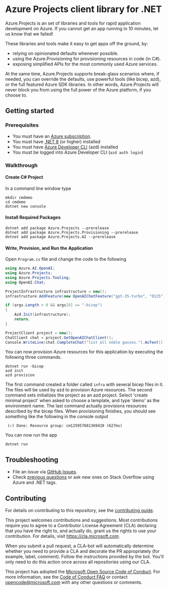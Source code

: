 # Azure Projects client library for .NET

Azure.Projects is an set of libraries and tools for rapid application development on Azure.
If you cannot get an app running in 10 minutes, let us know that we failed!

These libraries and tools make it easy to get apps off the ground, by:
- relying on opinionated defaults whenever possible.
- using the Azure.Provisioning for provisioning resources in code (in C#).
- exposing simplified APIs for the most commonly used Azure services.

At the same time, Azure.Projects supports break-glass scenarios where, if needed, you can override the defaults, use powerful tools (like bicep, azd), or the full featured Azure  SDK libraries. 
In other words, Azure.Projects will never block you from using the full power of the Azure platform, if you choose to. 

## Getting started

### Prerequisites

* You must have an [Azure subscription](https://azure.microsoft.com/free/dotnet/).
* You must have [.NET 8](https://dotnet.microsoft.com/download) (or higher) installed
* You must have [Azure Developer CLI](https://learn.microsoft.com/azure/developer/azure-developer-cli/install-azd) (azd) installed
* You must be logged into Azure Developer CLI (`azd auth login`)

### Walkthrough

#### Create C# Project

In a command line window type

```dotnetcli
mkdir cmdemo
cd cmdemo
dotnet new console
```

#### Install Required Packages

```dotnetcli
dotnet add package Azure.Projects --prerelease
dotnet add package Azure.Projects.Provisioning --prerelease
dotnet add package Azure.Projects.AI --prerelease
```

#### Write, Provision, and Run the Application

Open `Program.cs` file and change the code to the following
```csharp
using Azure.AI.OpenAI;
using Azure.Projects;
using Azure.Projects.Tooling;
using OpenAI.Chat;

ProjectInfrastructure infrastructure = new();
infrastructure.AddFeature(new OpenAIChatFeature("gpt-35-turbo", "0125"));

if (args.Length > 0 && args[0] == "-bicep")
{
    Azd.Init(infrastructure);
    return;
}

ProjectClient project = new();
ChatClient chat = project.GetOpenAIChatClient();
Console.WriteLine(chat.CompleteChat("list all noble gasses.").AsText());

```

You can now provision Azure resources for this application by executing the following three commands.

```dotnetcli
dotnet run -bicep
azd init
azd provision
```
The first command created a folder called `infra` with several bicep files in it. The files will be used by azd to provision Azure resources. 
The second command sets initializes the project as an azd project. Select 'create minimal project' when asked to choose a template, and type 'demo' as the environment name. 
The last command actually provisions resources described by the bicep files. When provisioning finishes, you should see something like the following in the console output
```dotnetcli
 (✓) Done: Resource group: cm125957681369428 (627ms)
```
You can now run the app

```dotnetcli
dotnet run
```

## Troubleshooting

-   File an issue via [GitHub Issues](https://github.com/Azure/azure-sdk-for-net/issues).
-   Check [previous questions](https://stackoverflow.com/questions/tagged/azure+.net) or ask new ones on Stack Overflow using Azure and .NET tags.

## Contributing

For details on contributing to this repository, see the [contributing
guide][cg].

This project welcomes contributions and suggestions. Most contributions
require you to agree to a Contributor License Agreement (CLA) declaring
that you have the right to, and actually do, grant us the rights to use
your contribution. For details, visit <https://cla.microsoft.com>.

When you submit a pull request, a CLA-bot will automatically determine
whether you need to provide a CLA and decorate the PR appropriately
(for example, label, comment). Follow the instructions provided by the
bot. You'll only need to do this action once across all repositories
using our CLA.

This project has adopted the [Microsoft Open Source Code of Conduct][coc]. For
more information, see the [Code of Conduct FAQ][coc_faq] or contact
<opencode@microsoft.com> with any other questions or comments.

<!-- LINKS -->
[cg]: https://github.com/Azure/azure-sdk-for-net/blob/main/sdk/resourcemanager/Azure.ResourceManager/docs/CONTRIBUTING.md
[coc]: https://opensource.microsoft.com/codeofconduct/
[coc_faq]: https://opensource.microsoft.com/codeofconduct/faq/
